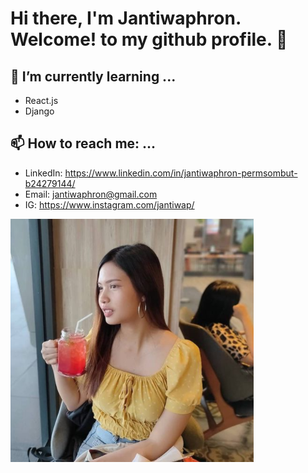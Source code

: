 # Hi there, I'm Jantiwaphron. Welcome! to my github profile. 👋
## 🌱 I’m currently learning ...
* React.js
* Django
## 📫 How to reach me: ...
* LinkedIn: https://www.linkedin.com/in/jantiwaphron-permsombut-b24279144/
* Email: jantiwaphron@gmail.com
* IG: https://www.instagram.com/jantiwap/

![alt text](https://github.com/joyjantiwaa/joyjantiwaa/blob/19442076dae33fc38fad1ece4f7e5201bf8f8bf5/profilw.png)
<!--
**joyjantiwaa/joyjantiwaa** is a ✨ _special_ ✨ repository because its `README.md` (this file) appears on your GitHub profile.

Here are some ideas to get you started:

- 🔭 I’m currently working on ... 
- 🌱 I’m currently learning ...
- 👯 I’m looking to collaborate on ...
- 🤔 I’m looking for help with ...
- 💬 Ask me about ...
- 📫 How to reach me: ...
- 😄 Pronouns: ...
- ⚡ Fun fact: ...
-->

